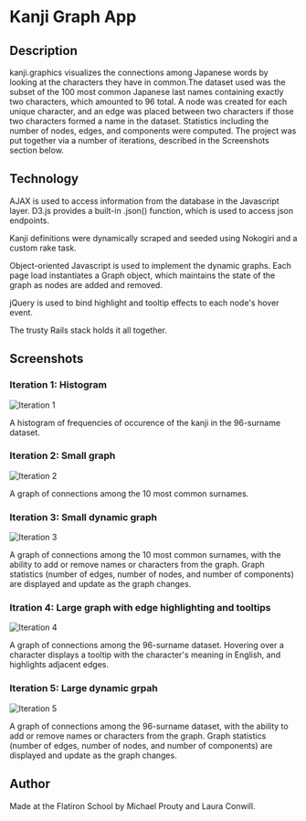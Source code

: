 # Kanji Graph App

## Description

kanji.graphics visualizes the connections among Japanese words by looking at the characters they have in common.The dataset used was the subset of the 100 most common Japanese last names containing exactly two characters, which amounted to 96 total. A node was created for each unique character, and an edge was placed between two characters if those two characters formed a name in the dataset. Statistics including the number of nodes, edges, and components were computed. The project was put together via a number of iterations, described in the Screenshots section below.


## Technology

AJAX is used to access information from the database in the Javascript layer. D3.js provides a built-in .json() function, which is used to access json endpoints.

Kanji definitions were dynamically scraped and seeded using Nokogiri and a custom rake task.

Object-oriented Javascript is used to implement the dynamic graphs. Each page load instantiates a Graph object, which maintains the state of the graph as nodes are added and removed.

jQuery is used to bind highlight and tooltip effects to each node's hover event.

The trusty Rails stack holds it all together.

## Screenshots

### Iteration 1: Histogram
![Iteration 1](http://i.imgur.com/8nEmJRM.png)

A histogram of frequencies of occurence of the kanji in the 96-surname dataset.


### Iteration 2: Small graph
![Iteration 2](http://i.imgur.com/DTOtRJ9.png)

A graph of connections among the 10 most common surnames.

### Iteration 3: Small dynamic graph
![Iteration 3](http://i.imgur.com/w9zRh9U.png)

A graph of connections among the 10 most common surnames, with the ability to add or remove names or characters from the graph. Graph statistics (number of edges, number of nodes, and number of components) are displayed and update as the graph changes.

### Itration 4: Large graph with edge highlighting and tooltips
![Iteration 4](http://i.imgur.com/ZwIQK1L.png)

A graph of connections among the 96-surname dataset. Hovering over a character displays a tooltip with the character's meaning in English, and highlights adjacent edges.

### Iteration 5: Large dynamic grpah
![Iteration 5](http://i.imgur.com/B6X9aQn.png)

A graph of connections among the 96-surname dataset, with the ability to add or remove names or characters from the graph. Graph statistics (number of edges, number of nodes, and number of components) are displayed and update as the graph changes.

## Author

Made at the Flatiron School by Michael Prouty and Laura Conwill. 

